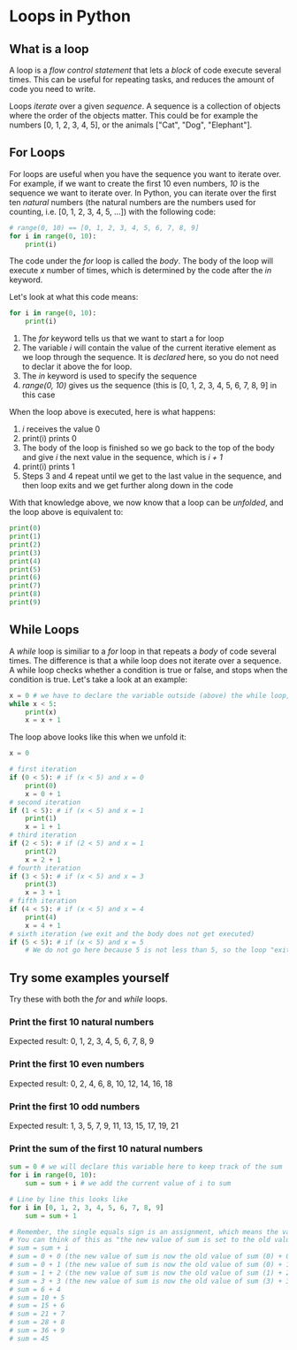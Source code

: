# Loops in Python

## What is a loop

A loop is a _flow control statement_ that lets a _block_ of code execute several times. This can be useful for repeating tasks, and reduces the amount of code you need to write.

Loops _iterate_ over a given _sequence_. A sequence is a collection of objects where the order of the objects matter. This could be for example the numbers [0, 1, 2, 3, 4, 5], or the animals ["Cat", "Dog", "Elephant"].

## For Loops

For loops are useful when you have the sequence you want to iterate over. For example, if we want to create the first 10 even numbers, _10_ is the sequence we want to iterate over. In Python, you can iterate over the first ten _natural_ numbers (the natural numbers are the numbers used for counting, i.e. [0, 1, 2, 3, 4, 5, ...]) with the following code:

```python
# range(0, 10) == [0, 1, 2, 3, 4, 5, 6, 7, 8, 9]
for i in range(0, 10):
    print(i)
```

The code under the _for_ loop is called the _body_. The body of the loop will execute _x_ number of times, which is determined by the code after the _in_ keyword.

Let's look at what this code means:

```python
for i in range(0, 10):
    print(i)
```

1. The _for_ keyword tells us that we want to start a for loop
2. The variable _i_ will contain the value of the current iterative element as we loop through the sequence. It is _declared_ here, so you do not need to declar it above the for loop.
3. The _in_ keyword is used to specify the sequence
4. _range(0, 10)_ gives us the sequence (this is [0, 1, 2, 3, 4, 5, 6, 7, 8, 9] in this case

When the loop above is executed, here is what happens:

1. _i_ receives the value 0
2. print(i) prints 0
3. The body of the loop is finished so we go back to the top of the body and give _i_ the next value in the sequence, which is _i + 1_
4. print(i) prints 1
5. Steps 3 and 4 repeat until we get to the last value in the sequence, and then loop exits and we get further along down in the code

With that knowledge above, we now know that a loop can be _unfolded_, and the loop above is equivalent to:

```python
print(0)
print(1)
print(2)
print(3)
print(4)
print(5)
print(6)
print(7)
print(8)
print(9)
```

## While Loops

A _while_ loop is similiar to a _for_ loop in that repeats a _body_ of code several times. The difference is that a while loop does not iterate over a sequence. A while loop checks whether a condition is true or false, and stops when the condition is true. Let's take a look at an example:

```python
x = 0 # we have to declare the variable outside (above) the while loop, since a while loop does not declare variables like the foor loop does
while x < 5:
    print(x)
    x = x + 1
```

The loop above looks like this when we unfold it:

```python
x = 0

# first iteration
if (0 < 5): # if (x < 5) and x = 0
    print(0)
    x = 0 + 1
# second iteration
if (1 < 5): # if (x < 5) and x = 1
    print(1)
    x = 1 + 1
# third iteration
if (2 < 5): # if (2 < 5) and x = 1
    print(2)
    x = 2 + 1
# fourth iteration
if (3 < 5): # if (x < 5) and x = 3
    print(3)
    x = 3 + 1
# fifth iteration
if (4 < 5): # if (x < 5) and x = 4
    print(4)
    x = 4 + 1
# sixth iteration (we exit and the body does not get executed)
if (5 < 5): # if (x < 5) and x = 5
    # We do not go here because 5 is not less than 5, so the loop "exits"
```

## Try some examples yourself

Try these with both the _for_ and _while_ loops.

### Print the first 10 natural numbers

Expected result: 0, 1, 2, 3, 4, 5, 6, 7, 8, 9

### Print the first 10 even numbers

Expected result: 0, 2, 4, 6, 8, 10, 12, 14, 16, 18

### Print the first 10 odd numbers

Expected result: 1, 3, 5, 7, 9, 11, 13, 15, 17, 19, 21

### Print the sum of the first 10 natural numbers

```python
sum = 0 # we will declare this variable here to keep track of the sum
for i in range(0, 10):
    sum = sum + i # we add the current value of i to sum

# Line by line this looks like
for i in [0, 1, 2, 3, 4, 5, 6, 7, 8, 9]
    sum = sum + 1

# Remember, the single equals sign is an assignment, which means the variable "sum" is set to the value of "sum" + i
# You can think of this as "the new value of sum is set to the old value of sum, + i"
# sum = sum + i
# sum = 0 + 0 (the new value of sum is now the old value of sum (0) + 0)
# sum = 0 + 1 (the new value of sum is now the old value of sum (0) + 1)
# sum = 1 + 2 (the new value of sum is now the old value of sum (1) + 2)
# sum = 3 + 3 (the new value of sum is now the old value of sum (3) + 3)
# sum = 6 + 4
# sum = 10 + 5
# sum = 15 + 6
# sum = 21 + 7
# sum = 28 + 8
# sum = 36 + 9
# sum = 45
```